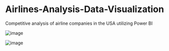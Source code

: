 # Airlines-Analysis-Data-Visualization
Competitive analysis of airline companies in the USA utilizing Power BI

![image](https://github.com/danifuij/Airlines-analysis-Data-Visualization/assets/124475097/b193021a-5bd2-4dde-a0d6-a1c5b4cea373)

![image](https://github.com/danifuij/Airlines-analysis-Data-Visualization/assets/124475097/d8d1edb8-25b3-4f28-8173-0164bd3e1bf6)

